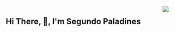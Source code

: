 <img align="right" src="https://visitor-badge.laobi.icu/badge?page_id=SegundoPaladines.SegundoPaladines"/>
<center>
    <div>
        <h2 class="titulo1">Hi There, 👋, I'm Segundo Paladines</h2>
    </div>
</center>